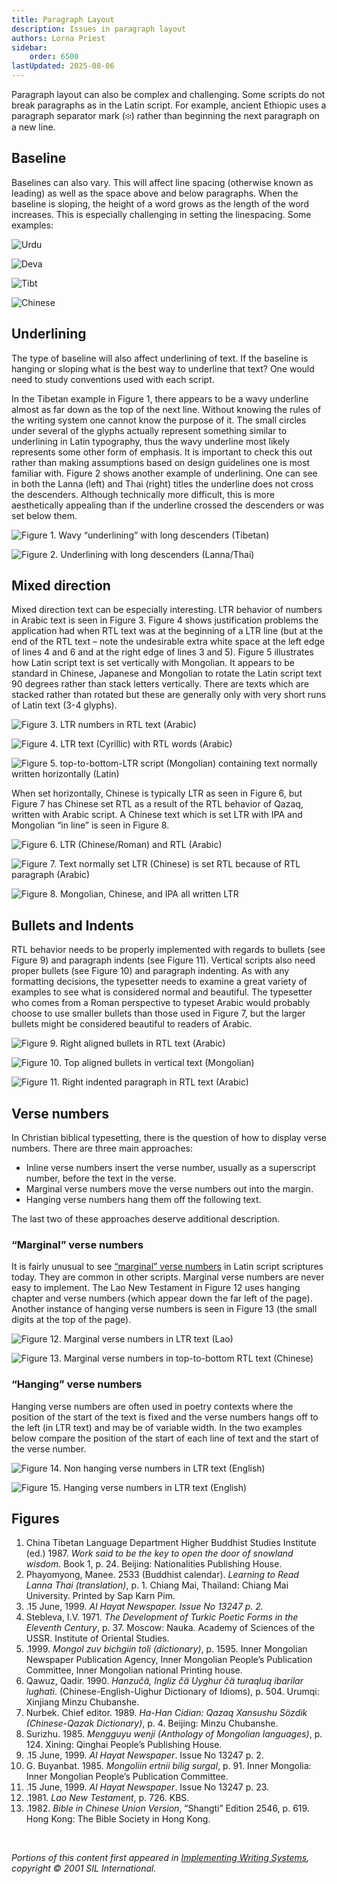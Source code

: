 ```yaml
---
title: Paragraph Layout
description: Issues in paragraph layout
authors: Lorna Priest
sidebar:
    order: 6500
lastUpdated: 2025-08-06
---
```


Paragraph layout can also be complex and challenging. Some scripts do not break paragraphs as in the Latin script. For example, ancient Ethiopic uses a paragraph separator mark (&#x1368;) rather than beginning the next paragraph on a new line.

## Baseline

Baselines can also vary. This will affect line spacing (otherwise known as leading) as well as the space above and below paragraphs. When the baseline is sloping, the height of a word grows as the length of the word increases. This is especially challenging in setting the linespacing. Some examples:

![Urdu](images/6400-Urdu.png "A sloping baseline (Urdu)")

![Deva](images/6400-Deva.png "A hanging baseline (Devanagari)")

![Tibt](images/6400-Tibt.png "Another hanging baseline (Tibetan)")

![Chinese](images/6400-Chinese.png "A centered baseline (Chinese)") 

## Underlining

The type of baseline will also affect underlining of text. If the baseline is hanging or sloping what is the best way to underline that text? One would need to study conventions used with each script.

In the Tibetan example in Figure 1, there appears to be a wavy underline almost as far down as the top of the next line. Without knowing the rules of the writing system one cannot know the purpose of it. The small circles under several of the glyphs actually represent something similar to underlining in Latin typography, thus the wavy underline most likely represents some other form of emphasis. It is important to check this out rather than making assumptions based on design guidelines one is most familiar with. Figure 2 shows another example of underlining. One can see in both the Lanna (left) and Thai (right) titles the underline does not cross the descenders. Although technically more difficult, this is more aesthetically appealing than if the underline crossed the descenders or was set below them.

![Figure 1. Wavy “underlining” with long descenders (Tibetan)](images/6400-18-Tibt.png "Figure 1. Wavy “underlining” with long descenders (Tibetan). Line spacing is increased for long descenders.")

![Figure 2. Underlining with long descenders (Lanna/Thai)](images/6400-19-NorthernThai.png "Figure 2. Underlining with long descenders (Lanna/Thai). Lanna line spacing is crowded with long ascenders and descenders.")

## Mixed direction

Mixed direction text can be especially interesting. LTR behavior of numbers in Arabic text is seen in Figure 3. Figure 4 shows justification problems the application had when RTL text was at the beginning of a LTR line (but at the end of the RTL text – note the undesirable extra white space at the left edge of lines 4 and 6 and at the right edge of lines 3 and 5). Figure 5 illustrates how Latin script text is set vertically with Mongolian. It appears to be standard in Chinese, Japanese and Mongolian to rotate the Latin script text 90 degrees rather than stack letters vertically. There are texts which are stacked rather than rotated but these are generally only with very short runs of Latin text (3-4 glyphs).

![Figure 3. LTR numbers in RTL text (Arabic)](images/6400-7-Arab.png "Figure 3. LTR numbers in RTL text (Arabic)")

![Figure 4. LTR text (Cyrillic) with RTL words (Arabic)](images/6400-13-Arab.png "Figure 4. LTR text (Cyrillic) with RTL words (Arabic). Uneven line spacing with mixed scripts.")

![Figure 5. top-to-bottom-LTR script (Mongolian) containing text normally written horizontally (Latin)](images/6400-14-MongLatn.png "Figure 5. top-to-bottom-LTR script (Mongolian) containing text normally written horizontally (Latin)")

When set horizontally, Chinese is typically LTR as seen in Figure 6, but Figure 7 has Chinese set RTL as a result of the RTL behavior of Qazaq, written with Arabic script. A Chinese text which is set LTR with IPA and Mongolian “in line” is seen in Figure 8.

![Figure 6. LTR (Chinese/Roman) and RTL (Arabic)](images/6400-15-LTR-RTL.png "Figure 6. LTR (Chinese/Roman) and RTL (Arabic)")

![Figure 7. Text normally set LTR (Chinese) is set RTL because of RTL paragraph (Arabic)](images/6400-16-ChineseArab.png "Figure 7. Text normally set LTR (Chinese) is set RTL because of RTL paragraph (Arabic)")

![Figure 8. Mongolian, Chinese, and IPA all written LTR](images/6400-17-MongChineseIPA.png "Figure 8. Mongolian, Chinese, and IPA all written LTR")

## Bullets and Indents

RTL behavior needs to be properly implemented with regards to bullets (see Figure 9) and paragraph indents (see Figure 11). Vertical scripts also need proper bullets (see Figure 10) and paragraph indenting. As with any formatting decisions, the typesetter needs to examine a great variety of examples to see what is considered normal and beautiful. The typesetter who comes from a Roman perspective to typeset Arabic would probably choose to use smaller bullets than those used in Figure 7, but the larger bullets might be considered beautiful to readers of Arabic.

![Figure 9. Right aligned bullets in RTL text (Arabic)](images/6400-7-Arab.png "Figure 9. Right aligned bullets in RTL text (Arabic)")

![Figure 10. Top aligned bullets in vertical text (Mongolian)](images/6400-8-Mong.png "Figure 10. Top aligned bullets in vertical text (Mongolian)")

![Figure 11. Right indented paragraph in RTL text (Arabic)](images/6400-9-Arab.png "Figure 11. Right indented paragraph in RTL text (Arabic)")

## Verse numbers

In Christian biblical typesetting, there is the question of how to display verse numbers. There are three main approaches:

- Inline verse numbers insert the verse number, usually as a superscript number, before the text in the verse.
- Marginal verse numbers move the verse numbers out into the margin.
- Hanging verse numbers hang them off the following text.

The last two of these approaches deserve additional description.

### “Marginal” verse numbers

It is fairly unusual to see [“marginal” verse numbers][glossary-marginal] in Latin script scriptures today. They are common in other scripts. Marginal verse numbers are never easy to implement. The Lao New Testament in Figure 12 uses hanging chapter and verse numbers (which appear down the far left of the page). Another instance of hanging verse numbers is seen in Figure 13 (the small digits at the top of the page).

![Figure 12. Marginal verse numbers in LTR text (Lao)](images/6400-10-Lao.png "Figure 12. Marginal verse numbers in LTR text (Lao)")

![Figure 13. Marginal verse numbers in top-to-bottom RTL text (Chinese)](images/6400-11-Chinese.png "Figure 13. Marginal verse numbers in top-to-bottom RTL text (Chinese)")

### “Hanging” verse numbers

Hanging verse numbers are often used in poetry contexts where the position of the start of the text is fixed and the verse numbers hangs off to the left (in LTR text) and may be of variable width. In the two examples below compare the position of the start of each line of text and the start of the verse number.

![Figure 14. Non hanging verse numbers in LTR text (English)](images/6400-21-NonHanging.png "Figure 14. Non hanging verse numbers in LTR text (English)")

![Figure 15. Hanging verse numbers in LTR text (English)](images/6400-22-Hanging.png "Figure 15. Hanging verse numbers in LTR text (English)")

## Figures

1. China Tibetan Language Department Higher Buddhist Studies Institute (ed.) 1987. *Work said to be the key to open the door of snowland wisdom*. Book 1, p. 24. Beijing: Nationalities Publishing House.
2. Phayomyong, Manee. 2533 (Buddhist calendar). *Learning to Read Lanna Thai (translation)*, p. 1. Chiang Mai, Thailand: Chiang Mai University. Printed by Sap Karn Pim.
3. .15 June, 1999. *Al Hayat Newspaper. Issue No 13247 p. 2.*
4. Stebleva, I.V. 1971. *The Development of Turkic Poetic Forms in the Eleventh Century*, p. 37. Moscow: Nauka. Academy of Sciences of the USSR. Institute of Oriental Studies.
5. .1999. *Mongol zuv bichgiin toli (dictionary)*, p. 1595. Inner Mongolian Newspaper Publication Agency, Inner Mongolian People’s Publication Committee, Inner Mongolian national Printing house.
6. Qawuz, Qadir. 1990. *Hanzučä, Ingliz čä Uyghur čä turaqluq ibarilar lughati*. (Chinese-English-Uighur
Dictionary of Idioms), p. 504. Urumqi: Xinjiang Minzu Chubanshe.
7. Nurbek. Chief editor. 1989. *Ha-Han Cidian: Qazaq Xansushu Sözdik (Chinese-Qazak Dictionary)*, p. 4. Beijing: Minzu Chubanshe.
8. Surizhu. 1985. *Mengguyu wenji (Anthology of Mongolian languages)*, p. 124. Xining: Qinghai People’s Publishing House.
9. .15 June, 1999. *Al Hayat Newspaper*. Issue No 13247 p. 2.
10. G. Buyanbat. 1985. *Mongoliin ertnii bilig surgal*, p. 91. Inner Mongolia: Inner Mongolian People’s Publication Committee.
11. .15 June, 1999. *Al Hayat Newspaper*. Issue No 13247 p. 23.
12. .1981. *Lao New Testament*, p. 726. KBS.
13. .1982. *Bible in Chinese Union Version*, “Shangti” Edition 2546, p. 619. Hong Kong: The Bible Society in Hong Kong.

<br>

_Portions of this content first appeared in [Implementing Writing Systems][iws], copyright © 2001 SIL International._

[glossary-marginal]: /reference/glossary#marginal
[iws]: https://scripts.sil.org/iws-toc.html
